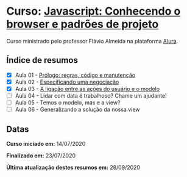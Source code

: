 # Curso: [Javascript: Conhecendo o browser e padrões de projeto](https://www.alura.com.br/curso-online-javascript-es6-orientacao-a-objetos-parte-1)

Curso ministrado pelo professor Flávio Almeida na plataforma [Alura](https://cursos.alura.com.br/dashboard).

## Índice de resumos

- [X] Aula 01 - [Prólogo: regras, código e manutenção](https://github.com/oliviamattiazzo/Resumos/blob/master/JavascriptAvancado1/Aula01_PrologoRegrasCodigoManutencao.md)
- [X] Aula 02 - [Especificando uma negociação](https://github.com/oliviamattiazzo/Resumos/blob/master/JavascriptAvancado1/Aula02_EspecificandoUmaNegociacao.md)
- [X] Aula 03 - [A ligação entre as ações do usuário e o modelo](https://github.com/oliviamattiazzo/Resumos/blob/master/JavascriptAvancado1/Aula03_LigacaoEntreAcoesUsuarioModelo.md)
- [ ] Aula 04 - Lidar com data é trabalhoso? Chame um ajudante!
- [ ] Aula 05 - Temos o modelo, mas e a view?
- [ ] Aula 06 - Generalizando a solução da nossa view

## Datas

**Curso iniciado em:** 14/07/2020

**Finalizado em:** 23/07/2020

**Última atualização destes resumos em:** 28/09/2020
